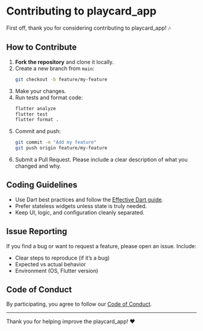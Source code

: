 # Contributing to playcard_app

First off, thank you for considering contributing to playcard_app! 🎶

## How to Contribute

1. **Fork the repository** and clone it locally.
2. Create a new branch from `main`:
     ```bash
     git checkout -b feature/my-feature
     ```
3. Make your changes.
4. Run tests and format code:
     ```bash
     flutter analyze  
     flutter test  
     flutter format .
     ```
5. Commit and push:
     ```bash
     git commit -m "Add my feature"  
     git push origin feature/my-feature
     ```
6. Submit a Pull Request. Please include a clear description of what you changed and why.

## Coding Guidelines

- Use Dart best practices and follow the [Effective Dart guide](https://dart.dev/guides/language/effective-dart).
- Prefer stateless widgets unless state is truly needed.
- Keep UI, logic, and configuration cleanly separated.

## Issue Reporting

If you find a bug or want to request a feature, please open an issue. Include:
- Clear steps to reproduce (if it’s a bug)
- Expected vs actual behavior
- Environment (OS, Flutter version)

## Code of Conduct

By participating, you agree to follow our [Code of Conduct](./CODE_OF_CONDUCT.md).

---

Thank you for helping improve the playcard_app! ❤️

